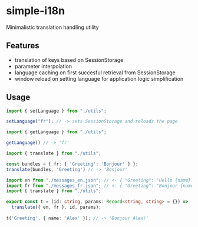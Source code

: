 # simple-i18n

Minimalistic translation handling utility

## Features
- translation of keys based on SessionStorage
- parameter interpolation
- language caching on first succesful retrieval from SessionStorage
- window reload on setting language for application logic simplification

## Usage

```typescript
import { setLanguage } from "./utils";

setLanguage("fr"); // -> sets SessionStorage and reloads the page
```

```typescript
import { getLanguage } from "./utils";

getLanguage() // -> 'fr'
```

```typescript
import { translate } from "./utils";

const bundles = { fr: { 'Greeting': 'Bonjour' } };
translate(bundles, 'Greeting') // -> 'Bonjour'
```

```typescript
import en from "./messages_en.json"; // <- { "Greeting": "Hello {name}!" }
import fr from "./messages_fr.json"; // <- { "Greeting": "Bonjour {name}!" }
import { translate } from "./utils";

export const t = (id: string, params: Record<string, string> = {}) =>
  translate({ en, fr }, id, params);
  
t('Greeting', { name: 'Alex' }); // -> 'Bonjour Alex!'
```
